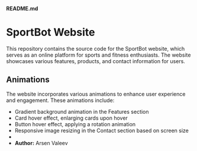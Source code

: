 **README.md**

# SportBot Website

This repository contains the source code for the SportBot website, which serves as an online platform for sports and fitness enthusiasts. The website showcases various features, products, and contact information for users.

## Animations

The website incorporates various animations to enhance user experience and engagement. These animations include:
- Gradient background animation in the Features section
- Card hover effect, enlarging cards upon hover
- Button hover effect, applying a rotation animation
- Responsive image resizing in the Contact section based on screen size
- 
- **Author:** Arsen Valeev
